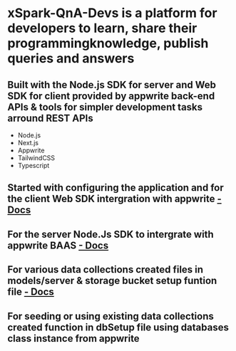 # xSpark-QnA-Devs is a platform for developers to learn, share​ ​their programming ​knowledge, publish queries and answers

## Built with the Node.js SDK for server and Web SDK for client provided by appwrite back-end APIs & tools for simpler development tasks arround REST APIs

- Node.js
- Next.js
- Appwrite
- TailwindCSS
- Typescript

## Started with configuring the application and for the client Web SDK intergration with appwrite [- Docs](https://appwrite.io/docs/references/cloud/client-web/account)

## For the server Node.Js SDK to intergrate with appwrite BAAS [- Docs](https://github.com/appwrite/sdk-for-node)

## For various data collections created files in models/server & storage bucket setup funtion file [- Docs](https://github.com/appwrite/sdk-for-node/tree/main/docs/examples)

## For seeding or using existing data collections created function in dbSetup file using databases class instance from appwrite
